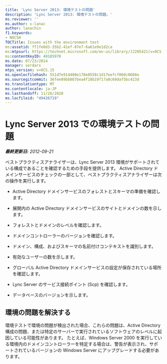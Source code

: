 ```yaml
---
title: 'Lync Server 2013: 環境テストの問題'
description: 'Lync Server 2013: 環境テストの問題。'
ms.reviewer: ''
ms.author: v-lanac
author: lanachin
f1.keywords:
- NOCSH
TOCTitle: Issues with the environment test
ms:assetid: ff1fe0d3-35b2-41ef-87e7-6a61e9e1d2ca
ms:mtpsurl: https://technet.microsoft.com/en-us/library/JJ205421(v=OCS.15)
ms:contentKeyID: 48185970
ms.date: 07/23/2014
manager: serdars
mtps_version: v=OCS.15
ms.openlocfilehash: 551d7e914480e178e0558c1d17eefcf060c0688e
ms.sourcegitcommit: 36fee89bb887bea4f18b19f17a8c69daf5bc423d
ms.translationtype: MT
ms.contentlocale: ja-JP
ms.lasthandoff: 11/26/2020
ms.locfileid: "49426719"
---
```

# <a name="issues-with-the-environment-test-in-lync-server-2013"></a>Lync Server 2013 での環境テストの問題

<div data-xmlns="http://www.w3.org/1999/xhtml">

<div class="topic" data-xmlns="http://www.w3.org/1999/xhtml" data-msxsl="urn:schemas-microsoft-com:xslt" data-cs="https://msdn.microsoft.com/">

<div data-asp="https://msdn2.microsoft.com/asp">



</div>

<div id="mainSection">

<div id="mainBody">

<span> </span>

_**最終更新日:** 2012-09-21_

ベストプラクティスアナライザーは、Lync Server 2013 環境がサポートされている構成であることを確認するための手段を提供します。 Active Directory ドメインサービスのチェックの一部として、ベストプラクティスアナライザーは次の操作を実行します。

  - Active Directory ドメインサービスのフォレストとスキーマの準備を確認します。

  - 展開内の Active Directory ドメインサービスのサイトとドメインの数を示します。

  - フォレストとドメインのレベルを確認します。

  - ドメインコントローラーのバージョンを確認します。

  - ドメイン、構成、およびスキーマの名前付けコンテキストを識別します。

  - 有効なユーザーの数を示します。

  - グローバル Active Directory ドメインサービスの設定が保存されている場所を確認します。

  - Lync Server のサービス接続ポイント (Scp) を確認します。

  - データベースのバージョンを示します。

<div>

## <a name="resolving-issues-with-the-environment"></a>環境の問題を解決する

環境テストで環境の問題が検出された場合、これらの問題は、Active Directory 構成の問題、または特定のサーバーで実行されているソフトウェアのレベルに起因している可能性があります。 たとえば、Windows Server 2000 を実行している環境内のドメインコントローラーを特定する場合は、警告が表示され、サポートされているバージョンの Windows Server にアップグレードする必要があります。

</div>

</div>

<span> </span>

</div>

</div>

</div>

